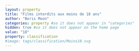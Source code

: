 ```yaml
---
layout: property
title: "Films interdits aux moins de 18 ans"
author: "Boris Moon"
categories: property #so it does not appear in "categories"
hidden: true #so it does not appear on the home page
value: "18"
property: classification
#image: tags/classification/Moins18.svg
---
```


